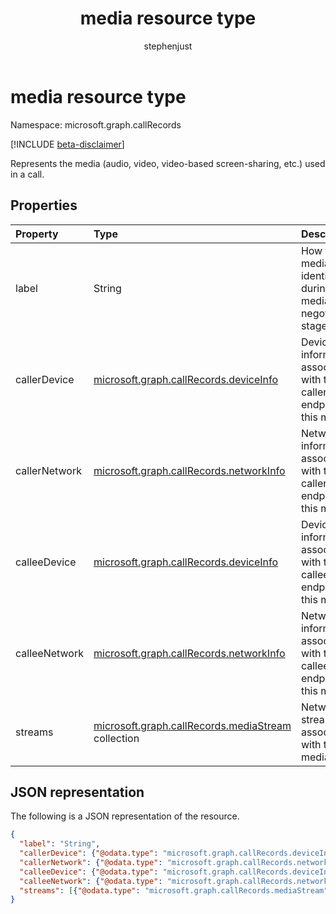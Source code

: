 ﻿---
title: "media resource type"
description: "The media type"
localization_priority: Normal
author: "stephenjust"
ms.prod: "cloud-communications"
doc_type: "resourcePageType"
---

# media resource type

Namespace: microsoft.graph.callRecords

[!INCLUDE [beta-disclaimer](../../includes/beta-disclaimer.md)]

Represents the media (audio, video, video-based screen-sharing, etc.) used in a call.

## Properties

| Property      | Type                                                                             | Description                                                            |
| :------------ | :------------------------------------------------------------------------------- | :--------------------------------------------------------------------- |
| label         | String                                                                           | How the media was identified during media negotiation stage.           |
| callerDevice  | [microsoft.graph.callRecords.deviceInfo](callrecords-deviceinfo.md)              | Device information associated with the caller endpoint of this media.  |
| callerNetwork | [microsoft.graph.callRecords.networkInfo](callrecords-networkinfo.md)            | Network information associated with the caller endpoint of this media. |
| calleeDevice  | [microsoft.graph.callRecords.deviceInfo](callrecords-deviceinfo.md)              | Device information associated with the callee endpoint of this media.  |
| calleeNetwork | [microsoft.graph.callRecords.networkInfo](callrecords-networkinfo.md)            | Network information associated with the callee endpoint of this media. |
| streams       | [microsoft.graph.callRecords.mediaStream](callrecords-mediastream.md) collection | Network streams associated with this media.                            |

## JSON representation

The following is a JSON representation of the resource.

<!-- {
  "blockType": "resource",
  "optionalProperties": [

  ],
  "@odata.type": "microsoft.graph.callRecords.media",
  "baseType": null
}-->

```json
{
  "label": "String",
  "callerDevice": {"@odata.type": "microsoft.graph.callRecords.deviceInfo"},
  "callerNetwork": {"@odata.type": "microsoft.graph.callRecords.networkInfo"},
  "calleeDevice": {"@odata.type": "microsoft.graph.callRecords.deviceInfo"},
  "calleeNetwork": {"@odata.type": "microsoft.graph.callRecords.networkInfo"},
  "streams": [{"@odata.type": "microsoft.graph.callRecords.mediaStream"}]
}
```

<!-- uuid: 16cd6b66-4b1a-43a1-adaf-3a886856ed98
2019-02-04 14:57:30 UTC -->

<!-- {
  "type": "#page.annotation",
  "description": "media resource",
  "keywords": "",
  "section": "documentation",
  "tocPath": ""
}-->
